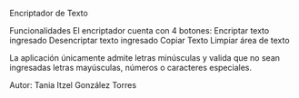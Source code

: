 Encriptador de Texto

Funcionalidades
El encriptador cuenta con 4 botones:
    Encriptar texto ingresado
    Desencriptar texto ingresado
    Copiar Texto
    Limpiar área de texto

La aplicación únicamente admite letras minúsculas y valida que no sean ingresadas letras mayúsculas,
números o caracteres especiales.    

Autor: Tania Itzel González Torres    